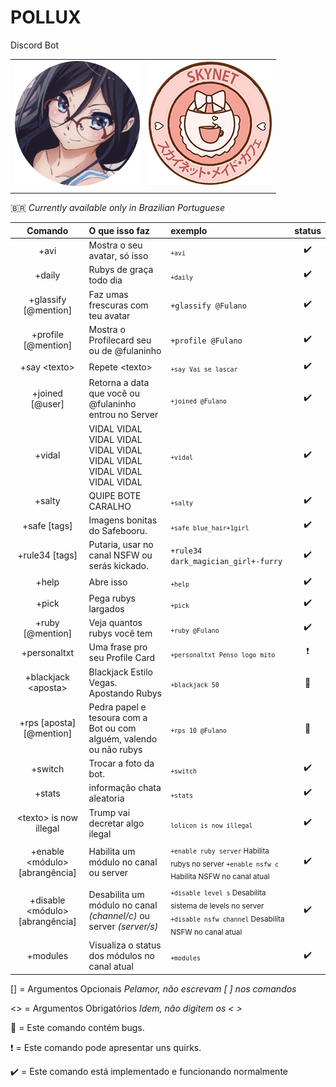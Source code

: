 
# **POLLUX**
Discord Bot

|     |    |
|:-------------|-------------:|
| ![Pollux](./avis/7.png)                     |                ![Pollux](./avis/skynet.png)        | 
|     |    |

🇧🇷 *Currently available only in Brazilian Portuguese*

| Comando        | O que isso faz           | exemplo  | status| 
| :-----------------: |:-------------| :-----|:-----:|
|+avi | Mostra o seu avatar, só isso | <sub>`+avi` | :heavy_check_mark:|
|+daily|Rubys de graça todo dia|<sub>`+daily`| :heavy_check_mark:|
|+glassify [@mention]|Faz umas frescuras com teu avatar|`+glassify @Fulano`| :heavy_check_mark:|
|+profile [@mention]|Mostra o Profilecard seu ou de @fulaninho|`+profile @Fulano`| :heavy_check_mark:|
|+say \<texto\>|Repete \<texto\>|<sub>`+say Vai se lascar`|:heavy_check_mark:|
|+joined [@user]|Retorna a data que você ou @fulaninho entrou no Server|<sub>`+joined @Fulano`| :heavy_check_mark:|
|+vidal|VIDAL VIDAL VIDAL VIDAL VIDAL VIDAL VIDAL VIDAL VIDAL VIDAL VIDAL VIDAL|<sub>`+vidal`| :heavy_check_mark:|
|+salty|QUIPE BOTE CARALHO|<sub>`+salty`| :heavy_check_mark:|
|+safe [tags]|Imagens bonitas do Safebooru.|<sub>`+safe blue_hair+1girl`| :heavy_check_mark:|
|+rule34 [tags]|Putaria, usar no canal NSFW ou serás kickado.|`+rule34 dark_magician_girl+-furry`| :heavy_check_mark:|
|+help|Abre isso|<sub>`+help`| :heavy_check_mark:|
|+pick|Pega rubys largados|<sub>`+pick`| :heavy_check_mark:|
|+ruby [@mention]|Veja quantos rubys você tem|<sub>`+ruby @Fulano`| :heavy_check_mark:|
|+personaltxt|Uma frase pro seu Profile Card|<sub>`+personaltxt Penso logo mito`| :heavy_exclamation_mark:|
|+blackjack \<aposta\> |Blackjack Estilo Vegas. Apostando Rubys|<sub>`+blackjack 50`|      :bug:    |
|+rps [aposta] [@mention]|Pedra papel e tesoura com a Bot ou com alguém, valendo ou não rubys|<sub>`+rps 10 @Fulano`|     :bug:      |
|+switch|Trocar a foto da bot.   |<sub>`+switch`| :heavy_check_mark:|
|+stats|informação chata aleatoria|<sub>`+stats`| :heavy_check_mark:|
|\<texto\> is now illegal|Trump vai decretar algo ilegal|<sub>`lolicon is now illegal`| :heavy_check_mark:|
| +enable \<módulo\> [abrangência] |Habilita um módulo no canal ou server|<sub>`+enable ruby server` Habilita rubys no server `+enable nsfw c` Habilita NSFW no canal atual| :heavy_check_mark:|
| +disable \<módulo\> [abrangência] |Desabilita um módulo no canal *(channel/c)* ou server *(server/s)*|<sub>`+disable level s` Desabilita sistema de levels no server `+disable nsfw channel` Desabilita NSFW no canal atual| :heavy_check_mark:|
|+modules| Visualiza o status dos módulos no canal atual|<sub> `+modules`|:heavy_check_mark:|



[] = Argumentos Opcionais *Pelamor, não escrevam [ ] nos comandos*

<> = Argumentos Obrigatórios *Idem, não digitem os < >*

:bug: = Este comando contém bugs.

:heavy_exclamation_mark: = Este comando pode apresentar uns quirks.

:heavy_check_mark: = Este comando está implementado e funcionando normalmente 
